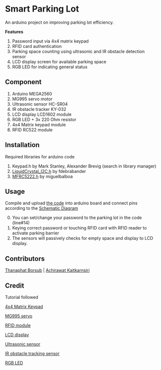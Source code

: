 # Smart Parking Lot

An arduino project on improving parking lot efficiency.

**Features**
1. Password input via 4x4 matrix keypad
2. RFID card authentication
3. Parking space counting using ultrasonic and IR obstacle detection sensor
4. LCD display screen for available parking space
5. RGB LED for indicating general status

## Component

1. Arduino MEGA2560
2. MG995 servo motor
3. Ultrasonic sensor HC-SR04
4. IR obstacle tracker KY-032
5. LCD display LCD1602 module
6. RGB LED + 3x 220 Ohm resistor
7. 4x4 Matrix keypad module
8. RFID RC522 module

## Installation

Required libraries for arduino code
1. Keypad.h by Mark Stanley, Alexander Brevig (search in library manager)
2. [LiquidCrystal_I2C.h](https://github.com/fdebrabander/Arduino-LiquidCrystal-I2C-library) by fdebrabander
3. [MFRC5222.h](https://github.com/miguelbalboa/rfid) by miguelbalboa

## Usage

Compile and upload [the code](https://github.com/Mlapn0t/smart_parkinglot/blob/main/smart_parkinglot.ino) into arduino board and connect pins according to the [Schematic Diagram](https://drive.google.com/file/d/14_AJm1lmFuwVgnuVntWDBJ6vR0WxtUfo/view?usp=sharing)

0. You can set/change your password to the parking lot in the code (line#14)
1. Keying correct password or touching RFID card with RFID reader to activate parking barrier
2. The sensors will passively checks for empty space and display to LCD display.

## Contributors
[Thanaphat Borsub](https://www.linkedin.com/in/thanaphat-borsub/) | 
[Achirawat Kaitkarnsiri](https://www.linkedin.com/in/achirawat-kaitkansiri-0ab4b22b0/)

## Credit

Tutorial followed

[4x4 Matrix Keypad](https://www.allnewstep.com/article/235/35-arduino-%E0%B8%AA%E0%B8%AD%E0%B8%99%E0%B9%83%E0%B8%8A%E0%B9%89%E0%B8%87%E0%B8%B2%E0%B8%99-arduino-matrix-keypad-44-%E0%B8%A3%E0%B8%B1%E0%B8%9A%E0%B8%84%E0%B9%88%E0%B8%B2%E0%B8%81%E0%B8%B2%E0%B8%A3%E0%B8%81%E0%B8%94%E0%B8%9B%E0%B8%B8%E0%B9%88%E0%B8%A1)

[MG995 servo](https://www.cybertice.com/article/266/%E0%B8%AA%E0%B8%AD%E0%B8%99%E0%B9%83%E0%B8%8A%E0%B9%89%E0%B8%87%E0%B8%B2%E0%B8%99-arduino-mg995-servo-%E0%B8%AB%E0%B8%A1%E0%B8%B8%E0%B8%99%E0%B9%81%E0%B8%9A%E0%B8%9A-0-180-%E0%B8%AD%E0%B8%87%E0%B8%A8%E0%B8%B2?gad_source=1&gclid=Cj0KCQjwiYOxBhC5ARIsAIvdH520SqaUwfmmewbOCsU7PtDwDe6YLN_fHDfORcx5H_3NqOEWDQC06fcaAn42EALw_wcB)

[RFID module](https://github.com/miguelbalboa/rfid)

[LCD display](https://github.com/fdebrabander/Arduino-LiquidCrystal-I2C-library)

[Ultrasonic sensor](https://howtomechatronics.com/tutorials/arduino/ultrasonic-sensor-hc-sr04/)

[IR obstacle tracking sensor](https://robotsiam.blogspot.com/2016/10/ir-infrared-obstacle-avoidance-sensor.html)

[RGB LED](https://www.allnewstep.com/article/224/24-arduino-%E0%B8%AA%E0%B8%AD%E0%B8%99%E0%B9%83%E0%B8%8A%E0%B9%89%E0%B8%87%E0%B8%B2%E0%B8%99-arduino-%E0%B8%9C%E0%B8%AA%E0%B8%A1%E0%B8%AA%E0%B8%B5%E0%B8%AB%E0%B8%A5%E0%B8%AD%E0%B8%94%E0%B9%84%E0%B8%9F-rgb-led)

